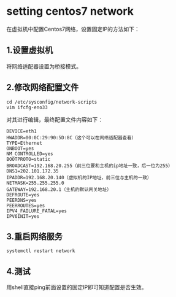 # setting centos7 network
在虚拟机中配置Centos7网络，设置固定IP的方法如下：

## 1.设置虚拟机
将网络适配器设置为桥接模式。

## 2.修改网络配置文件
```
cd /etc/sysconfig/network-scripts
vim ifcfg-eno33
```
对其进行编辑，最终配置文件内容如下：

```
DEVICE=eth1
HWADDR=00:0C:29:90:5D:8C（这个可以在网络适配器查看）
TYPE=Ethernet
ONBOOT=yes
NM_CONTROLLED=yes
BOOTPROTO=static
BROADCAST=192.168.20.255（前三位要和主机的ip地址一致，后一位为255）
DNS1=202.101.172.35
IPADDR=192.168.20.140（虚拟机的IP地址，前三位与主机的一致）
NETMASK=255.255.255.0
GATEWAY=192.168.20.1（主机的默认网关地址）
DEFROUTE=yes
PEERDNS=yes
PEERROUTES=yes
IPV4_FAILURE_FATAL=yes
IPV6INIT=yes
```
## 3.重启网络服务
```
systemctl restart network
```
## 4.测试
用shell直接ping前面设置的固定IP即可知道配置是否生效。
